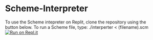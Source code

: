 # Scheme-Interpreter
To use the Scheme intepreter on Replit, clone the repository using the button below. To run a Scheme file, type: ./interperter < (filename).scm 
[![Run on Repl.it](https://repl.it/badge/github/Ave-Wat/Scheme-Interpreter)](https://repl.it/github/Ave-Wat/Scheme-Interpreter)
